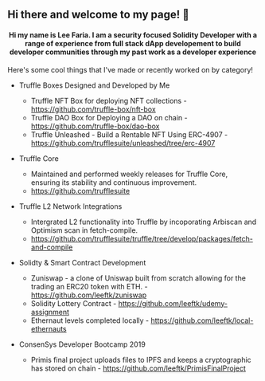 ## Hi there and welcome to my page! 👋

#### <center>Hi my name is Lee Faria. I am a security focused Solidity Developer with a range of experience from full stack dApp developement to build developer communities through my past work as a developer experience </center></bold>

<!--
**leeftk/leeftk** is a ✨ _special_ ✨ repository because its `README.md` (this file) appears on your GitHub profile.

Here are some ideas to get you started:

- 🔭 I’m currently working on ...
- 🌱 I’m currently learning ...
- 👯 I’m looking to collaborate on ...
- 🤔 I’m looking for help with ...
- 💬 Ask me about ...
- 📫 How to reach me: ...
- 😄 Pronouns: ...
- ⚡ Fun fact: ...
-->

Here's some cool things that I've made or recently worked on by category!

- Truffle Boxes Designed and Developed by Me
  - Truffle NFT Box for deploying NFT collections - https://github.com/truffle-box/nft-box
  - Truffle DAO Box for Deploying a DAO on chain -  https://github.com/truffle-box/dao-box
  - Truffle Unleashed  - Build a Rentable NFT Using ERC-4907 - https://github.com/trufflesuite/unleashed/tree/erc-4907
- Truffle Core
  - Maintained and performed weekly releases for Truffle Core, ensuring its stability and continuous improvement.
  - https://github.com/trufflesuite
- Truffle L2 Network Integrations
  - Intergrated L2 functionality into Truffle by incoporating Arbiscan and Optimism scan in fetch-compile.
  - https://github.com/trufflesuite/truffle/tree/develop/packages/fetch-and-compile
- Solidty & Smart Contract Development
  - Zuniswap - a clone of Uniswap built from scratch allowing for the trading an ERC20 token with ETH. - https://github.com/leeftk/zuniswap
  - Solidity Lottery Contract - https://github.com/leeftk/udemy-assignment
  - Ethernaut levels completed locally - https://github.com/leeftk/local-ethernauts
 
- ConsenSys Developer Bootcamp 2019
  - Primis final project uploads files to IPFS and keeps a cryptographic has stored on chain - https://github.com/leeftk/PrimisFinalProject





